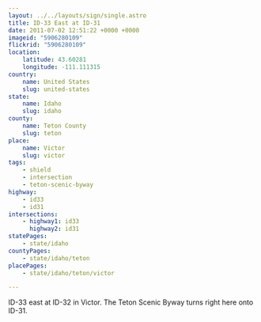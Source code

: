```yaml
---
layout: ../../layouts/sign/single.astro
title: ID-33 East at ID-31
date: 2011-07-02 12:51:22 +0000 +0000
imageid: "5906280109"
flickrid: "5906280109"
location:
    latitude: 43.60281
    longitude: -111.111315
country:
    name: United States
    slug: united-states
state:
    name: Idaho
    slug: idaho
county:
    name: Teton County
    slug: teton
place:
    name: Victor
    slug: victor
tags:
    - shield
    - intersection
    - teton-scenic-byway
highway:
    - id33
    - id31
intersections:
    - highway1: id33
      highway2: id31
statePages:
    - state/idaho
countyPages:
    - state/idaho/teton
placePages:
    - state/idaho/teton/victor

---
```

ID-33 east at ID-32 in Victor.  The Teton Scenic Byway turns right here onto ID-31.